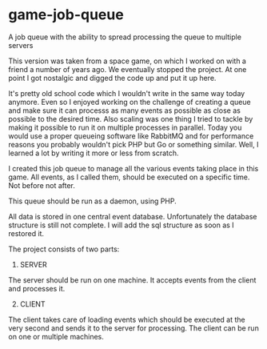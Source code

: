 game-job-queue
==============

A job queue with the ability to spread processing the queue to multiple servers


This version was taken from a space game, on which I worked on with a friend a number of years ago. We eventually stopped the project. At one point I got nostalgic and digged the code up and put it up here.

It's pretty old school code which I wouldn't write in the same way today anymore. Even so I enjoyed working on the challenge of creating a queue and make sure it can processs as many events as possible as close as possible to the desired time. Also scaling was one thing I tried to tackle by making it possible to run it on multiple processes in parallel. Today you would use a proper queueing software like RabbitMQ and for performance reasons you probably wouldn't pick PHP but Go or something similar. Well, I learned a lot by writing it more or less from scratch.

I created this job queue to manage all the various events taking place in this game. All events, as I called them, should be executed on a specific time. Not before not after.

This queue should be run as a daemon, using PHP.

All data is stored in one central event database. Unfortunately the database structure is still not complete. I will add the sql structure as soon as I restored it.

The project consists of two parts:

1. SERVER
  
The server should be run on one machine. It accepts events from the client and processes it.
 
2. CLIENT
 
The client takes care of loading events which should be executed at the very second and sends it to the server for processing. The client can be run on one or multiple machines. 
